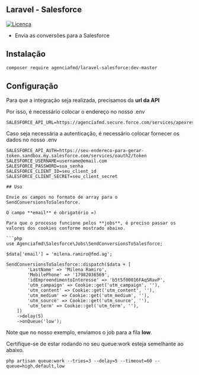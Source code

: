 ## Laravel - Salesforce

[//]: # ([![Downloads]&#40;https://img.shields.io/packagist/dt/agenciafmd/laravel-salesforce.svg?style=flat-square&#41;]&#40;https://packagist.org/packages/agenciafmd/laravel-rdstation&#41;)
[![Licença](https://img.shields.io/badge/license-MIT-brightgreen.svg?style=flat-square)](LICENSE.md)

- Envia as conversões para a Salesforce

## Instalação

```bash
composer require agenciafmd/laravel-salesforce:dev-master
```

## Configuração

Para que a integração seja realizada, precisamos da **url da API**

Por isso, é necessário colocar o endereço no nosso .env

```dotenv
SALESFORCE_API_URL=https://agenciafmd.secure.force.com/services/apexrest/LeadConnector
```
Caso seja necessária a autenticação, é necessário colocar fornecer os dados no nosso .env

```dotenv
SALESFORCE_API_AUTH=https://seu-endereco-para-gerar-token.sandbox.my.salesforce.com/services/oauth2/token
SALESFORCE_USERNAME=username@email.com
SALESFORCE_PASSWORD=sua_senha
SALESFORCE_CLIENT_ID=seu_client_id
SALESFORCE_CLIENT_SECRET=seu_client_secret
```

```dotenv
## Uso

Envie os campos no formato de array para o SendConversionsToSalesforce.

O campo **email** é obrigatório =)

Para que o processo funcione pelos **jobs**, é preciso passar os valores dos cookies conforme mostrado abaixo.

```php
use Agenciafmd\Salesforce\Jobs\SendConversionsToSalesforce;

$data['email'] = 'milena.ramiro@fmd.ag';

SendConversionsToSalesforce::dispatch($data + [
        'LastName' => 'Milena Ramiro',
        'MobilePhone' => '17982036569',
        'idEmpreendimentoInteresse' => 'b5t5f00016FAqSRavP',
        'utm_campaign' => Cookie::get('utm_campaign', ''),
        'utm_content' => Cookie::get('utm_content', ''),
        'utm_medium' => Cookie::get('utm_medium', ''),
        'utm_source' => Cookie::get('utm_source', ''),
        'utm_term' => Cookie::get('utm_term', ''),
    ])
    ->delay(5)
    ->onQueue('low');
```

Note que no nosso exemplo, enviamos o job para a fila **low**.

Certifique-se de estar rodando no seu queue:work esteja semelhante ao abaixo.

```shell
php artisan queue:work --tries=3 --delay=5 --timeout=60 --queue=high,default,low
```
